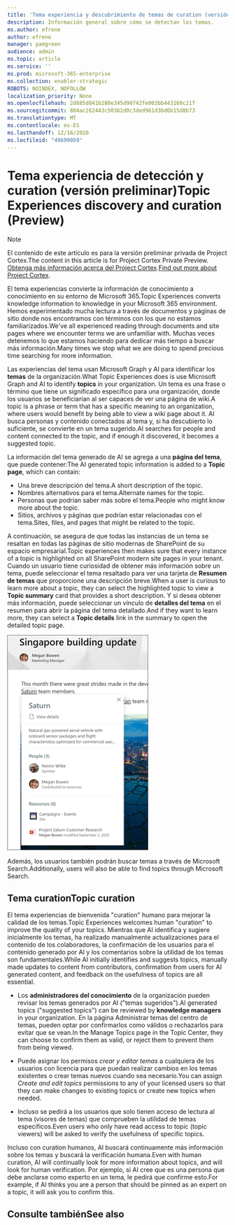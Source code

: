 ```yaml
---
title: 'Tema experiencia y descubrimiento de temas de curation (versión preliminar) '
description: Información general sobre cómo se detectan los temas.
ms.author: efrene
author: efrene
manager: pamgreen
audience: admin
ms.topic: article
ms.service: ''
ms.prod: microsoft-365-enterprise
ms.collection: enabler-strategic
ROBOTS: NOINDEX, NOFOLLOW
localization_priority: None
ms.openlocfilehash: 2d885d841b280e345d90742fe003bb443160c21f
ms.sourcegitcommit: 884ac262443c50362d0c3ded961d36d6b15d8b73
ms.translationtype: MT
ms.contentlocale: es-ES
ms.lasthandoff: 12/16/2020
ms.locfileid: "49699059"
---
```

# <a name="topic-experiences-discovery-and-curation-preview"></a><span data-ttu-id="86d8a-103">Tema experiencia de detección y curation (versión preliminar)</span><span class="sxs-lookup"><span data-stu-id="86d8a-103">Topic Experiences discovery and curation (Preview)</span></span>

> [!Note] 
> <span data-ttu-id="86d8a-104">El contenido de este artículo es para la versión preliminar privada de Project Cortex.</span><span class="sxs-lookup"><span data-stu-id="86d8a-104">The content in this article is for Project Cortex Private Preview.</span></span> <span data-ttu-id="86d8a-105">[Obtenga más información acerca del Project Cortex](https://aka.ms/projectcortex).</span><span class="sxs-lookup"><span data-stu-id="86d8a-105">[Find out more about Project Cortex](https://aka.ms/projectcortex).</span></span>

<span data-ttu-id="86d8a-106">El tema experiencias convierte la información de conocimiento a conocimiento en su entorno de Microsoft 365.</span><span class="sxs-lookup"><span data-stu-id="86d8a-106">Topic Experiences converts knowledge information to knowledge in your Microsoft 365 environment.</span></span> <span data-ttu-id="86d8a-107">Hemos experimentado mucha lectura a través de documentos y páginas de sitio donde nos encontramos con términos con los que no estamos familiarizados.</span><span class="sxs-lookup"><span data-stu-id="86d8a-107">We've all experienced reading through documents and site pages where we encounter terms we are unfamiliar with.</span></span> <span data-ttu-id="86d8a-108">Muchas veces detenemos lo que estamos haciendo para dedicar más tiempo a buscar más información.</span><span class="sxs-lookup"><span data-stu-id="86d8a-108">Many times we stop what we are doing to spend precious time searching for more information.</span></span>

<span data-ttu-id="86d8a-109">Las experiencias del tema usan Microsoft Graph y AI para identificar los **temas** de la organización.</span><span class="sxs-lookup"><span data-stu-id="86d8a-109">What Topic Experiences does is use Microsoft Graph and AI to identify **topics** in your organization.</span></span>  <span data-ttu-id="86d8a-110">Un tema es una frase o término que tiene un significado específico para una organización, donde los usuarios se beneficiarían al ser capaces de ver una página de wiki.</span><span class="sxs-lookup"><span data-stu-id="86d8a-110">A topic is a phrase or term that has a specific meaning to an organization, where users would benefit by being able to view a wiki page about it.</span></span> <span data-ttu-id="86d8a-111">AI busca personas y contenido conectados al tema y, si ha descubierto lo suficiente, se convierte en un tema sugerido.</span><span class="sxs-lookup"><span data-stu-id="86d8a-111">AI searches for people and content connected to the topic, and if enough it discovered, it becomes a suggested topic.</span></span>

<span data-ttu-id="86d8a-112">La información del tema generado de AI se agrega a una **página del tema**, que puede contener:</span><span class="sxs-lookup"><span data-stu-id="86d8a-112">The AI generated topic information is added to a **Topic page**, which can contain:</span></span>
- <span data-ttu-id="86d8a-113">Una breve descripción del tema.</span><span class="sxs-lookup"><span data-stu-id="86d8a-113">A short description of the topic.</span></span>
- <span data-ttu-id="86d8a-114">Nombres alternativos para el tema.</span><span class="sxs-lookup"><span data-stu-id="86d8a-114">Alternate names for the topic.</span></span>
- <span data-ttu-id="86d8a-115">Personas que podrían saber más sobre el tema.</span><span class="sxs-lookup"><span data-stu-id="86d8a-115">People who might know more about the topic.</span></span>
- <span data-ttu-id="86d8a-116">Sitios, archivos y páginas que podrían estar relacionadas con el tema.</span><span class="sxs-lookup"><span data-stu-id="86d8a-116">Sites, files, and pages that might be related to the topic.</span></span>

<span data-ttu-id="86d8a-117">A continuación, se asegura de que todas las instancias de un tema se resaltan en todas las páginas de sitio modernas de SharePoint de su espacio empresarial.</span><span class="sxs-lookup"><span data-stu-id="86d8a-117">Topic experiences then makes sure that every instance of a topic is highlighted on all SharePoint modern site pages in your tenant.</span></span> <span data-ttu-id="86d8a-118">Cuando un usuario tiene curiosidad de obtener más información sobre un tema, puede seleccionar el tema resaltado para ver una tarjeta de **Resumen de temas** que proporcione una descripción breve.</span><span class="sxs-lookup"><span data-stu-id="86d8a-118">When a user is curious to learn more about a topic, they can select the highlighted topic to view a **Topic summary** card that provides a short description.</span></span> <span data-ttu-id="86d8a-119">Y si desea obtener más información, puede seleccionar un vínculo de **detalles del tema** en el resumen para abrir la página del tema detallado.</span><span class="sxs-lookup"><span data-stu-id="86d8a-119">And if they want to learn more, they can select a **Topic details** link in the summary to open the detailed topic page.</span></span>

![Aspectos destacados del tema](../media/knowledge-management/saturn.png) </br>

<span data-ttu-id="86d8a-121">Además, los usuarios también podrán buscar temas a través de Microsoft Search.</span><span class="sxs-lookup"><span data-stu-id="86d8a-121">Additionally, users will also be able to find topics through Microsoft Search.</span></span>


## <a name="topic-curation"></a><span data-ttu-id="86d8a-122">Tema curation</span><span class="sxs-lookup"><span data-stu-id="86d8a-122">Topic curation</span></span>

<span data-ttu-id="86d8a-123">El tema experiencias de bienvenida "curation" humano para mejorar la calidad de los temas.</span><span class="sxs-lookup"><span data-stu-id="86d8a-123">Topic Experiences welcomes human "curation" to improve the quality of your topics.</span></span> <span data-ttu-id="86d8a-124">Mientras que AI identifica y sugiere inicialmente los temas, ha realizado manualmente actualizaciones para el contenido de los colaboradores, la confirmación de los usuarios para el contenido generado por AI y los comentarios sobre la utilidad de los temas son fundamentales.</span><span class="sxs-lookup"><span data-stu-id="86d8a-124">While AI initially identifies and suggests topics, manually made updates to content from contributors, confirmation from users for AI generated content, and feedback on the usefulness of topics are all essential.</span></span>

- <span data-ttu-id="86d8a-125">Los **administradores del conocimiento** de la organización pueden revisar los temas generados por AI ("temas sugeridos").</span><span class="sxs-lookup"><span data-stu-id="86d8a-125">AI generated topics ("suggested topics") can be reviewed by **knowledge managers** in your organization.</span></span> <span data-ttu-id="86d8a-126">En la página Administrar temas del centro de temas, pueden optar por confirmarlos como válidos o rechazarlos para evitar que se vean.</span><span class="sxs-lookup"><span data-stu-id="86d8a-126">In the Manage Topics page in the Topic Center, they can choose to confirm them as valid, or reject them to prevent them from being viewed.</span></span>

- <span data-ttu-id="86d8a-127">Puede asignar los permisos *crear y editar temas* a cualquiera de los usuarios con licencia para que puedan realizar cambios en los temas existentes o crear temas nuevos cuando sea necesario.</span><span class="sxs-lookup"><span data-stu-id="86d8a-127">You can assign *Create and edit topics* permissions to any of your licensed users so that they can make changes to existing topics or create new topics when needed.</span></span> 

- <span data-ttu-id="86d8a-128">Incluso se pedirá a los usuarios que solo tienen acceso de lectura al tema (visores de temas) que comprueben la utilidad de temas específicos.</span><span class="sxs-lookup"><span data-stu-id="86d8a-128">Even users who only have read access to topic (topic viewers) will be asked to verify the usefulness of specific topics.</span></span>

<span data-ttu-id="86d8a-129">Incluso con curation humanos, AI buscará continuamente más información sobre los temas y buscará la verificación humana.</span><span class="sxs-lookup"><span data-stu-id="86d8a-129">Even with human curation, AI will continually look for more information about topics, and will look for human verification.</span></span> <span data-ttu-id="86d8a-130">Por ejemplo, si AI cree que es una persona que debe anclarse como experto en un tema, le pedirá que confirme esto.</span><span class="sxs-lookup"><span data-stu-id="86d8a-130">For example, if AI thinks you are a person that should be pinned as an expert on a topic, it will ask you to confirm this.</span></span> 

















## <a name="see-also"></a><span data-ttu-id="86d8a-131">Consulte también</span><span class="sxs-lookup"><span data-stu-id="86d8a-131">See also</span></span>



  






